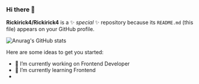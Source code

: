 ### Hi there 👋

**Rickirick4/Rickirick4** is a ✨ _special_ ✨ repository because its `README.md` (this file) appears on your GitHub profile.

![Anurag's GitHub stats](https://github-readme-stats.vercel.app/api?username=Rickirick4&show_icons=true&theme=tokyonight)


Here are some ideas to get you started:

- 🔭 I’m currently working on Frontend Developer
- 🌱 I’m currently learning Frontend
- <!--
- 👯 I’m looking to collaborate on ...
- 🤔 I’m looking for help with Frontend
- 💬 Ask me about ...
- 📫 How to reach me: ...
- 😄 Pronouns: ...
- ⚡ Fun fact: ...
-->
